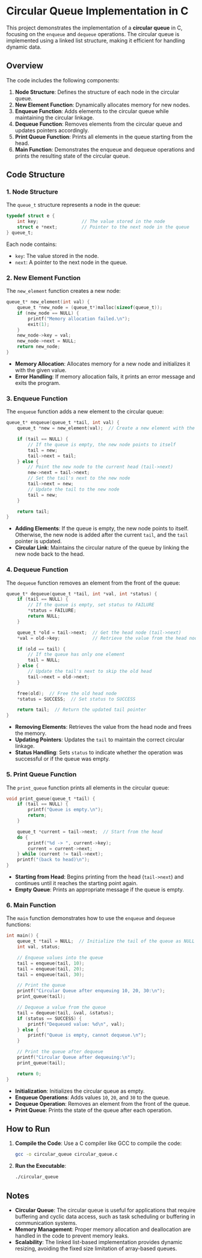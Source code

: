 # Circular Queue Implementation in C

This project demonstrates the implementation of a **circular queue** in C, focusing on the `enqueue` and `dequeue` operations. The circular queue is implemented using a linked list structure, making it efficient for handling dynamic data.

## Overview

The code includes the following components:
1. **Node Structure**: Defines the structure of each node in the circular queue.
2. **New Element Function**: Dynamically allocates memory for new nodes.
3. **Enqueue Function**: Adds elements to the circular queue while maintaining the circular linkage.
4. **Dequeue Function**: Removes elements from the circular queue and updates pointers accordingly.
5. **Print Queue Function**: Prints all elements in the queue starting from the head.
6. **Main Function**: Demonstrates the enqueue and dequeue operations and prints the resulting state of the circular queue.

## Code Structure

### 1. **Node Structure**
The `queue_t` structure represents a node in the queue:
```c
typedef struct e {
    int key;                // The value stored in the node
    struct e *next;         // Pointer to the next node in the queue
} queue_t;
```
Each node contains:
- `key`: The value stored in the node.
- `next`: A pointer to the next node in the queue.

### 2. **New Element Function**
The `new_element` function creates a new node:
```c
queue_t* new_element(int val) {
    queue_t *new_node = (queue_t*)malloc(sizeof(queue_t));
    if (new_node == NULL) {
        printf("Memory allocation failed.\n");
        exit(1);
    }
    new_node->key = val;
    new_node->next = NULL;
    return new_node;
}
```
- **Memory Allocation**: Allocates memory for a new node and initializes it with the given value.
- **Error Handling**: If memory allocation fails, it prints an error message and exits the program.

### 3. **Enqueue Function**
The `enqueue` function adds a new element to the circular queue:
```c
queue_t* enqueue(queue_t *tail, int val) {
    queue_t *new = new_element(val);  // Create a new element with the given value

    if (tail == NULL) {
        // If the queue is empty, the new node points to itself
        tail = new;
        tail->next = tail;
    } else {
        // Point the new node to the current head (tail->next)
        new->next = tail->next;
        // Set the tail's next to the new node
        tail->next = new;
        // Update the tail to the new node
        tail = new;
    }

    return tail;
}
```
- **Adding Elements**: If the queue is empty, the new node points to itself. Otherwise, the new node is added after the current `tail`, and the `tail` pointer is updated.
- **Circular Link**: Maintains the circular nature of the queue by linking the new node back to the head.

### 4. **Dequeue Function**
The `dequeue` function removes an element from the front of the queue:
```c
queue_t* dequeue(queue_t *tail, int *val, int *status) {
    if (tail == NULL) {
        // If the queue is empty, set status to FAILURE
        *status = FAILURE;
        return NULL;
    }

    queue_t *old = tail->next;  // Get the head node (tail->next)
    *val = old->key;            // Retrieve the value from the head node

    if (old == tail) {
        // If the queue has only one element
        tail = NULL;
    } else {
        // Update the tail's next to skip the old head
        tail->next = old->next;
    }

    free(old);  // Free the old head node
    *status = SUCCESS;  // Set status to SUCCESS

    return tail;  // Return the updated tail pointer
}
```
- **Removing Elements**: Retrieves the value from the head node and frees the memory.
- **Updating Pointers**: Updates the `tail` to maintain the correct circular linkage.
- **Status Handling**: Sets `status` to indicate whether the operation was successful or if the queue was empty.

### 5. **Print Queue Function**
The `print_queue` function prints all elements in the circular queue:
```c
void print_queue(queue_t *tail) {
    if (tail == NULL) {
        printf("Queue is empty.\n");
        return;
    }

    queue_t *current = tail->next;  // Start from the head
    do {
        printf("%d -> ", current->key);
        current = current->next;
    } while (current != tail->next);
    printf("(back to head)\n");
}
```
- **Starting from Head**: Begins printing from the head (`tail->next`) and continues until it reaches the starting point again.
- **Empty Queue**: Prints an appropriate message if the queue is empty.

### 6. **Main Function**
The `main` function demonstrates how to use the `enqueue` and `dequeue` functions:
```c
int main() {
    queue_t *tail = NULL;  // Initialize the tail of the queue as NULL (empty queue)
    int val, status;

    // Enqueue values into the queue
    tail = enqueue(tail, 10);
    tail = enqueue(tail, 20);
    tail = enqueue(tail, 30);

    // Print the queue
    printf("Circular Queue after enqueuing 10, 20, 30:\n");
    print_queue(tail);

    // Dequeue a value from the queue
    tail = dequeue(tail, &val, &status);
    if (status == SUCCESS) {
        printf("Dequeued value: %d\n", val);
    } else {
        printf("Queue is empty, cannot dequeue.\n");
    }

    // Print the queue after dequeue
    printf("Circular Queue after dequeuing:\n");
    print_queue(tail);

    return 0;
}
```
- **Initialization**: Initializes the circular queue as empty.
- **Enqueue Operations**: Adds values `10`, `20`, and `30` to the queue.
- **Dequeue Operation**: Removes an element from the front of the queue.
- **Print Queue**: Prints the state of the queue after each operation.

## How to Run
1. **Compile the Code**: Use a C compiler like GCC to compile the code:
   ```sh
   gcc -o circular_queue circular_queue.c
   ```
2. **Run the Executable**:
   ```sh
   ./circular_queue
   ```

## Notes
- **Circular Queue**: The circular queue is useful for applications that require buffering and cyclic data access, such as task scheduling or buffering in communication systems.
- **Memory Management**: Proper memory allocation and deallocation are handled in the code to prevent memory leaks.
- **Scalability**: The linked list-based implementation provides dynamic resizing, avoiding the fixed size limitation of array-based queues.


